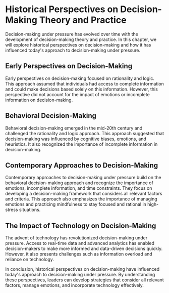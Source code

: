 Historical Perspectives on Decision-Making Theory and Practice
=========================================================================================================================

Decision-making under pressure has evolved over time with the development of decision-making theory and practice. In this chapter, we will explore historical perspectives on decision-making and how it has influenced today's approach to decision-making under pressure.

Early Perspectives on Decision-Making
-------------------------------------

Early perspectives on decision-making focused on rationality and logic. This approach assumed that individuals had access to complete information and could make decisions based solely on this information. However, this perspective did not account for the impact of emotions or incomplete information on decision-making.

Behavioral Decision-Making
--------------------------

Behavioral decision-making emerged in the mid-20th century and challenged the rationality and logic approach. This approach suggested that decision-making was influenced by cognitive biases, emotions, and heuristics. It also recognized the importance of incomplete information in decision-making.

Contemporary Approaches to Decision-Making
------------------------------------------

Contemporary approaches to decision-making under pressure build on the behavioral decision-making approach and recognize the importance of emotions, incomplete information, and time constraints. They focus on developing a decision-making framework that considers all relevant factors and criteria. This approach also emphasizes the importance of managing emotions and practicing mindfulness to stay focused and rational in high-stress situations.

The Impact of Technology on Decision-Making
-------------------------------------------

The advent of technology has revolutionized decision-making under pressure. Access to real-time data and advanced analytics has enabled decision-makers to make more informed and data-driven decisions quickly. However, it also presents challenges such as information overload and reliance on technology.

In conclusion, historical perspectives on decision-making have influenced today's approach to decision-making under pressure. By understanding these perspectives, leaders can develop strategies that consider all relevant factors, manage emotions, and incorporate technology effectively.
